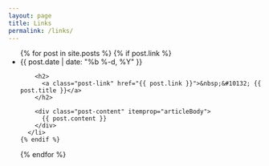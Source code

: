 ```yaml
---
layout: page
title: Links
permalink: /links/
---
```


<ul class="post-list">
  {% for post in site.posts %}
    {% if post.link %}
      <li>
        <span class="post-meta">{{ post.date | date: "%b %-d, %Y" }}</span>

        <h2>
          <a class="post-link" href="{{ post.link }}">&nbsp;&#10132; {{ post.title }}</a>
        </h2>

        <div class="post-content" itemprop="articleBody">
          {{ post.content }}
        </div>
      </li>
    {% endif %}
  {% endfor %}
</ul>
